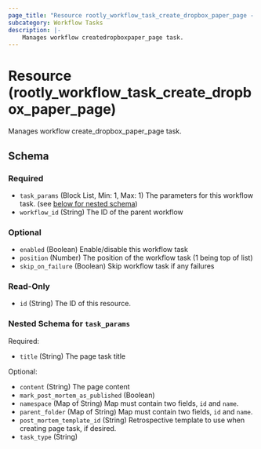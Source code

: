 ```yaml
---
page_title: "Resource rootly_workflow_task_create_dropbox_paper_page - terraform-provider-rootly"
subcategory: Workflow Tasks
description: |-
    Manages workflow createdropboxpaper_page task.
---
```


# Resource (rootly_workflow_task_create_dropbox_paper_page)

Manages workflow create_dropbox_paper_page task.



<!-- schema generated by tfplugindocs -->
## Schema

### Required

- `task_params` (Block List, Min: 1, Max: 1) The parameters for this workflow task. (see [below for nested schema](#nestedblock--task_params))
- `workflow_id` (String) The ID of the parent workflow

### Optional

- `enabled` (Boolean) Enable/disable this workflow task
- `position` (Number) The position of the workflow task (1 being top of list)
- `skip_on_failure` (Boolean) Skip workflow task if any failures

### Read-Only

- `id` (String) The ID of this resource.

<a id="nestedblock--task_params"></a>
### Nested Schema for `task_params`

Required:

- `title` (String) The page task title

Optional:

- `content` (String) The page content
- `mark_post_mortem_as_published` (Boolean)
- `namespace` (Map of String) Map must contain two fields, `id` and `name`.
- `parent_folder` (Map of String) Map must contain two fields, `id` and `name`.
- `post_mortem_template_id` (String) Retrospective template to use when creating page task, if desired.
- `task_type` (String)

